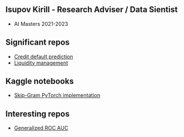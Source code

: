 ## Isupov Kirill - Research Adviser / Data Sientist
  * AI Masters 2021-2023

## Significant repos
  * [Credit default prediction][2]
  * [Liquidity management][1]

## Kaggle notebooks   
  * [Skip-Gram PyTorch implementation][5]

## Interesting repos
  * [Generalized ROC AUC][4]
<!---
  * [ARIMA, GARCH][3]
--->
[1]: https://github.com/thekirillisupov/liquidity-management2
[2]: https://github.com/thekirillisupov/AlfaPetProject
[3]: https://github.com/thekirillisupov/ARIMA-GARCH
[4]: https://github.com/thekirillisupov/Yandex-task
[5]: https://www.kaggle.com/code/bukovski/skip-gram-implementation/notebook

<!---
thekirillisupov/thekirillisupov is a ✨ special ✨ repository because its `README.md` (this file) appears on your GitHub profile.
You can click the Preview link to take a look at your changes.
--->
